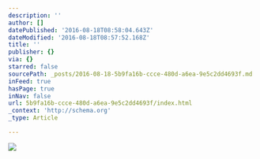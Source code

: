 ```yaml
---
description: ''
author: []
datePublished: '2016-08-18T08:58:04.643Z'
dateModified: '2016-08-18T08:57:52.168Z'
title: ''
publisher: {}
via: {}
starred: false
sourcePath: _posts/2016-08-18-5b9fa16b-ccce-480d-a6ea-9e5c2dd4693f.md
inFeed: true
hasPage: true
inNav: false
url: 5b9fa16b-ccce-480d-a6ea-9e5c2dd4693f/index.html
_context: 'http://schema.org'
_type: Article

---
```

![](https://the-grid-user-content.s3-us-west-2.amazonaws.com/ae1b5a0f-30ce-47b8-a9bb-19e12fafecfb.jpg)